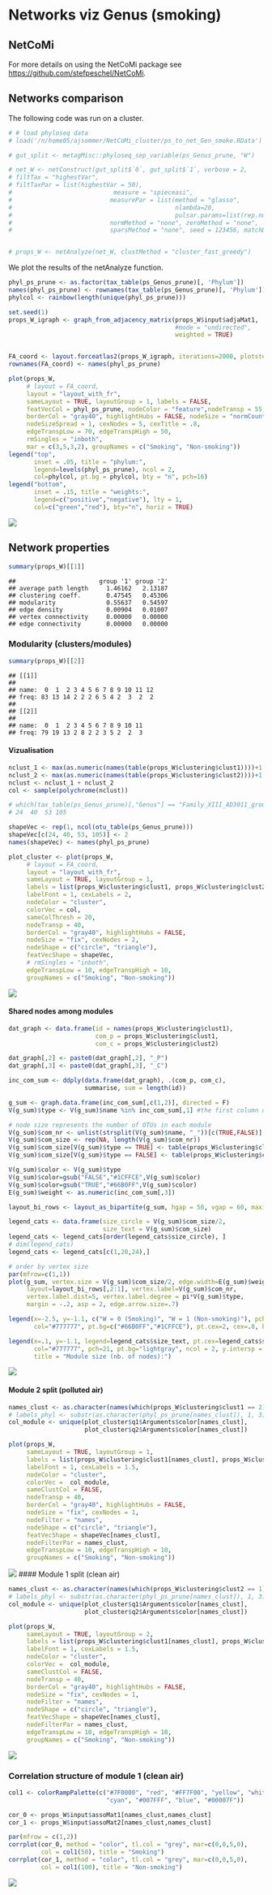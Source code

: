 Networks viz Genus (smoking)
================

## NetCoMi

For more details on using the NetCoMi package see
<https://github.com/stefpeschel/NetCoMi>.

## Networks comparison

The following code was run on a cluster.

``` r
# # load phyloseq data
# load('/n/home05/ajsommer/NetCoMi_cluster/ps_to_net_Gen_smoke.RData')

# gut_split <- metagMisc::phyloseq_sep_variable(ps_Genus_prune, "W")

# net_W <- netConstruct(gut_split$`0`, gut_split$`1`, verbose = 2,
# filtTax = "highestVar",
# filtTaxPar = list(highestVar = 50),
#                            measure = "spieceasi",
#                           measurePar = list(method = "glasso",
#                                             nlambda=20,
#                                             pulsar.params=list(rep.num=50)),
#                           normMethod = "none", zeroMethod = "none",
#                           sparsMethod = "none", seed = 123456, matchDesign = c(1,1))


# props_W <- netAnalyze(net_W, clustMethod = "cluster_fast_greedy")
```

We plot the results of the netAnalyze function.

``` r
phyl_ps_prune <- as.factor(tax_table(ps_Genus_prune)[, 'Phylum'])
names(phyl_ps_prune) <- rownames(tax_table(ps_Genus_prune)[, 'Phylum'])
phylcol <- rainbow(length(unique(phyl_ps_prune)))

set.seed(1)
props_W_igraph <- graph_from_adjacency_matrix(props_W$input$adjaMat1, 
                                              #mode = "undirected",
                                              weighted = TRUE)


FA_coord <- layout.forceatlas2(props_W_igraph, iterations=2000, plotstep=2001)
rownames(FA_coord) <- names(phyl_ps_prune)

plot(props_W, 
     # layout = FA_coord,
     layout = "layout_with_fr",
     sameLayout = TRUE, layoutGroup = 1, labels = FALSE, 
     featVecCol = phyl_ps_prune, nodeColor = "feature",nodeTransp = 55,
     borderCol = "gray40", highlightHubs = FALSE, nodeSize = "normCounts", 
     nodeSizeSpread = 1, cexNodes = 5, cexTitle = .8,
     edgeTranspLow = 70, edgeTranspHigh = 50,
     rmSingles = "inboth",
     mar = c(3,5,3,2), groupNames = c("Smoking", "Non-smoking"))
legend("top", 
       inset = .05, title = "phylum:",
       legend=levels(phyl_ps_prune), ncol = 2,
       col=phylcol, pt.bg = phylcol, bty = "n", pch=16) 
legend("bottom", 
       inset = .15, title = "weights:",
       legend=c("positive","negative"), lty = 1,
       col=c("green","red"), bty="n", horiz = TRUE) 
```

![](5.2.1_Networks_viz_Gen_smoke_files/figure-gfm/unnamed-chunk-4-1.png)<!-- -->

## Network properties

``` r
summary(props_W)[[1]]
```

    ##                       group '1' group '2'
    ## average path length     1.46162   2.13187
    ## clustering coeff.       0.47545   0.45306
    ## modularity              0.55637   0.54597
    ## edge density            0.00904   0.01007
    ## vertex connectivity     0.00000   0.00000
    ## edge connectivity       0.00000   0.00000

### Modularity (clusters/modules)

``` r
summary(props_W)[[2]]
```

    ## [[1]]
    ##                                      
    ## name:  0  1  2 3 4 5 6 7 8 9 10 11 12
    ## freq: 83 13 14 2 2 2 6 5 4 2  3  2  2
    ## 
    ## [[2]]
    ##                                   
    ## name:  0  1  2 3 4 5 6 7 8 9 10 11
    ## freq: 79 19 13 2 8 2 2 3 5 2  2  3

#### Vizualisation

``` r
nclust_1 <- max(as.numeric(names(table(props_W$clustering$clust1))))+1
nclust_2 <- max(as.numeric(names(table(props_W$clustering$clust2))))+1
nclust <- nclust_1 + nclust_2
col <- sample(polychrome(nclust))

# which(tax_table(ps_Genus_prune)[,"Genus"] == "Family_XIII_AD3011_group")
# 24  40  53 105

shapeVec <- rep(1, ncol(otu_table(ps_Genus_prune)))
shapeVec[c(24, 40, 53, 105)] <- 2
names(shapeVec) <- names(phyl_ps_prune)

plot_cluster <- plot(props_W,
     # layout = FA_coord,
     layout = "layout_with_fr",
     sameLayout = TRUE, layoutGroup = 1, 
     labels = list(props_W$clustering$clust1, props_W$clustering$clust2), 
     labelFont = 1, cexLabels = 2,
     nodeColor = "cluster",
     colorVec = col,
     sameColThresh = 20,
     nodeTransp = 40, 
     borderCol = "gray40", highlightHubs = FALSE,
     nodeSize = "fix", cexNodes = 2, 
     nodeShape = c("circle", "triangle"),
     featVecShape = shapeVec,
     # rmSingles = "inboth",
     edgeTranspLow = 10, edgeTranspHigh = 10,
     groupNames = c("Smoking", "Non-smoking"))
```

![](5.2.1_Networks_viz_Gen_smoke_files/figure-gfm/unnamed-chunk-7-1.png)<!-- -->

#### Shared nodes among modules

``` r
dat_graph <- data.frame(id = names(props_W$clustering$clust1), 
                        com_p = props_W$clustering$clust1,
                        com_c = props_W$clustering$clust2)

dat_graph[,2] <- paste0(dat_graph[,2], "_P")
dat_graph[,3] <- paste0(dat_graph[,3], "_C")

inc_com_sum <- ddply(data.frame(dat_graph), .(com_p, com_c), 
                     summarise, sum = length(id))

g_sum <- graph.data.frame(inc_com_sum[,c(1,2)], directed = F)
V(g_sum)$type <- V(g_sum)$name %in% inc_com_sum[,1] #the first column of edges is TRUE type

# node size represents the number of OTUs in each module
V(g_sum)$com_nr <- unlist(strsplit(V(g_sum)$name, "_"))[c(TRUE,FALSE)]
V(g_sum)$com_size <- rep(NA, length(V(g_sum)$com_nr))
V(g_sum)$com_size[V(g_sum)$type == TRUE] <- table(props_W$clustering$clust1)[V(g_sum)$com_nr[V(g_sum)$type == TRUE]] # control sizes
V(g_sum)$com_size[V(g_sum)$type == FALSE] <- table(props_W$clustering$clust2)[V(g_sum)$com_nr[V(g_sum)$type == FALSE]] # treated sizes

V(g_sum)$color <- V(g_sum)$type
V(g_sum)$color=gsub("FALSE","#1CFFCE",V(g_sum)$color)
V(g_sum)$color=gsub("TRUE","#66B0FF",V(g_sum)$color)
E(g_sum)$weight <- as.numeric(inc_com_sum[,3])

layout_bi_rows <- layout_as_bipartite(g_sum, hgap = 50, vgap = 60, maxiter = 1000)

legend_cats <- data.frame(size_circle = V(g_sum)$com_size/2,
                          size_text = V(g_sum)$com_size)
legend_cats <- legend_cats[order(legend_cats$size_circle), ]
# dim(legend_cats)
legend_cats <- legend_cats[c(1,20,24),]

# order by vertex size
par(mfrow=c(1,1))
plot(g_sum, vertex.size = V(g_sum)$com_size/2, edge.width=E(g_sum)$weight/5, 
     layout=layout_bi_rows[,2:1], vertex.label=V(g_sum)$com_nr,
     vertex.label.dist=5, vertex.label.degree = pi*V(g_sum)$type, 
     margin = -.2, asp = 2, edge.arrow.size=.7)

legend(x=-2.5, y=-1.1, c("W = 0 (Smoking)", "W = 1 (Non-smoking)"), pch=21,
       col="#777777", pt.bg=c("#66B0FF","#1CFFCE"), pt.cex=2, cex=.8, bty="n", ncol=1)

legend(x=.1, y=-1.1, legend=legend_cats$size_text, pt.cex=legend_cats$size_circle/11, bty="n", cex = .8,
       col="#777777", pch=21, pt.bg="lightgray", ncol = 2, y.intersp = 1.5, x.intersp = 1.5, 
       title = "Module size (nb. of nodes):")
```

![](5.2.1_Networks_viz_Gen_smoke_files/figure-gfm/unnamed-chunk-8-1.png)<!-- -->

#### Module 2 split (polluted air)

``` r
names_clust <- as.character(names(which(props_W$clustering$clust1 == 2)))
# labels_phyl <- substr(as.character(phyl_ps_prune[names_clust]), 1, 3)
col_module <- unique(plot_cluster$q1$Arguments$color[names_clust],
                     plot_cluster$q2$Arguments$color[names_clust])

plot(props_W, 
     sameLayout = TRUE, layoutGroup = 1, 
     labels = list(props_W$clustering$clust1[names_clust], props_W$clustering$clust2[names_clust]), 
     labelFont = 1, cexLabels = 1.5,
     nodeColor = "cluster",
     colorVec =  col_module,
     sameClustCol = FALSE,
     nodeTransp = 40, 
     borderCol = "gray40", highlightHubs = FALSE,
     nodeSize = "fix", cexNodes = 1, 
     nodeFilter = "names",
     nodeShape = c("circle", "triangle"),
     featVecShape = shapeVec[names_clust],
     nodeFilterPar = names_clust,
     edgeTranspLow = 10, edgeTranspHigh = 10,
     groupNames = c("Smoking", "Non-smoking"))
```

![](5.2.1_Networks_viz_Gen_smoke_files/figure-gfm/unnamed-chunk-9-1.png)<!-- -->
\#\#\#\# Module 1 split (clean air)

``` r
names_clust <- as.character(names(which(props_W$clustering$clust2 == 1)))
# labels_phyl <- substr(as.character(phyl_ps_prune[names_clust]), 1, 3)
col_module <- unique(plot_cluster$q1$Arguments$color[names_clust],
                     plot_cluster$q2$Arguments$color[names_clust])

plot(props_W, 
     sameLayout = TRUE, layoutGroup = 2, 
     labels = list(props_W$clustering$clust1[names_clust], props_W$clustering$clust2[names_clust]), 
     labelFont = 1, cexLabels = 1.5,
     nodeColor = "cluster",
     colorVec =  col_module,
     sameClustCol = FALSE,
     nodeTransp = 40, 
     borderCol = "gray40", highlightHubs = FALSE,
     nodeSize = "fix", cexNodes = 1, 
     nodeFilter = "names",
     nodeShape = c("circle", "triangle"),
     featVecShape = shapeVec[names_clust],
     nodeFilterPar = names_clust,
     edgeTranspLow = 10, edgeTranspHigh = 10,
     groupNames = c("Smoking", "Non-smoking"))
```

![](5.2.1_Networks_viz_Gen_smoke_files/figure-gfm/unnamed-chunk-10-1.png)<!-- -->

### Correlation structure of module 1 (clean air)

``` r
col1 <- colorRampPalette(c("#7F0000", "red", "#FF7F00", "yellow", "white",
                           "cyan", "#007FFF", "blue", "#00007F"))

cor_0 <- props_W$input$assoMat1[names_clust,names_clust]
cor_1 <- props_W$input$assoMat2[names_clust,names_clust]

par(mfrow = c(1,2))
corrplot(cor_0, method = "color", tl.col = "grey", mar=c(0,0,5,0),
         col = col1(50), title = "Smoking")
corrplot(cor_1, method = "color", tl.col = "grey", mar=c(0,0,5,0),
         col = col1(100), title = "Non-smoking")
```

![](5.2.1_Networks_viz_Gen_smoke_files/figure-gfm/unnamed-chunk-11-1.png)<!-- -->

